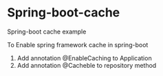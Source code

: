# Spring-boot-cache
Spring-boot cache example

To Enable spring framework cache in spring-boot
1) Add annotation @EnableCaching to Application
2) Add annotation @Cacheble to repository method 



